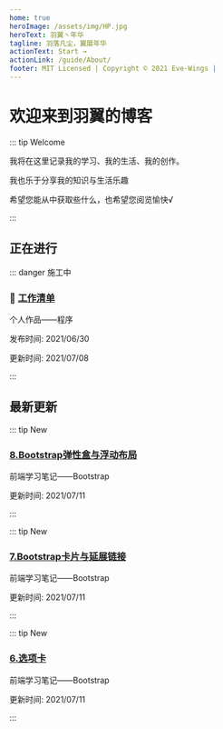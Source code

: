 ```yaml
---
home: true
heroImage: /assets/img/HP.jpg
heroText: 羽翼丶年华
tagline: 羽落凡尘，翼展年华
actionText: Start →
actionLink: /guide/About/
footer: MIT Licensed | Copyright © 2021 Eve-Wings |
---
```


# 欢迎来到羽翼的博客

::: tip Welcome

我将在这里记录我的学习、我的生活、我的创作。

我也乐于分享我的知识与生活乐趣

希望您能从中获取些什么，也希望您阅览愉快√

:::

## 正在进行

::: danger 施工中

### :construction: [工作清单](guide/personal-works/程序/工作清单/)

个人作品——程序

发布时间: 2021/06/30

更新时间: 2021/07/08

:::

## 最新更新

::: tip New

### [8.Bootstrap弹性盒与浮动布局](guide/fornt-end-learn/promote/Bootstrap/8.Bootstrap弹性盒与浮动布局)

前端学习笔记——Bootstrap

更新时间: 2021/07/11

:::

::: tip New

### [7.Bootstrap卡片与延展链接](guide/fornt-end-learn/promote/Bootstrap/7.Bootstrap卡片与延展链接)

前端学习笔记——Bootstrap

更新时间: 2021/07/11

:::

::: tip New

### [6.选项卡](guide/fornt-end-learn/promote/Bootstrap/6.选项卡)

前端学习笔记——Bootstrap

更新时间: 2021/07/11

:::



























